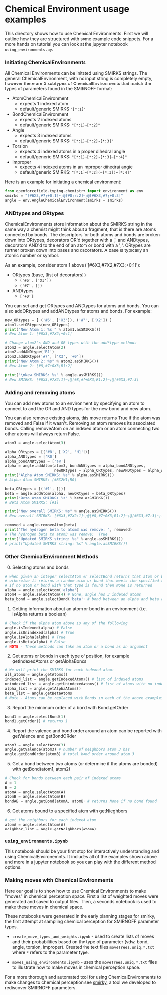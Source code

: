 # Chemical Environment usage examples

This directory shows how to use Chemical Environments. First we will outline how they are structured with some example code snippets. 
For a more hands on tutorial you can look at the jupyter notebook `using_environments.py`. 

### Initiating ChemicalEnvironments

All Chemical Environments can be initated using SMIRKS strings. 
The general ChemicalEnvironment, with no input string is completely empty, however there
are 5 subtypes of ChemicalEnvironments that match the types of parameters found in the SMIRNOFF format:

* AtomChemicalEnvironment
    - expects 1 indexed atom
    - default/generic SMIRKS `"[*:1]"`
* BondChemicalEnvironment
    - expects 2 indexed atoms
    - default/generic SMIRKS: `"[*:1]~[*:2]"`
* Angle
    - expects 3 indexed atoms
    - default/generic SMIRKS: `"[*:1]~[*:2]~[*:3]"`
* Torsion
    - expects 4 indexed atoms in a proper dihedral angle
    - default/generic SMIRKS: `"[*:1]~[*:2]~[*:3]~[*:4]"`
* Improper 
    - expects 4 indexed atoms in an improper dihedral angle
    - default/generic SMIRKS: `"[*:1]~[*:2](~[*:3])~[*:4]"` 

Here is an example for initiating a chemical environment:
```python
from openforcefield.typing.chemistry import environment as env
smirks = "[#6X3,#7;+0:1]~;@[#8;r:2]~;@[#6X3,#7;+0:3]"
angle = env.AngleChemicalEnvironment(smirks = smirks)
```

### ANDtypes and ORtypes

ChemicalEnvironments store information about the SMIRKS string in the same way a 
chemist might think about a fragment, that is there are atoms connected by bonds. 
The descriptors for both atoms and bonds are broken down into ORtypes, decorators OR'd together with a ','
and ANDtypes, decorators AND'd to the end of an atom or bond with a ';'. 
ORtypes are further broken down into bases and decorators. A base is typically an atomic number or symbol.  

As an example, consider atom 1 above ('[#6X3,#7X2,#7X3;+0:1]'):
* ORtypes (base, [list of decorators] )
    - `('#6', ['X3'])`
    - `('#7', [])`
* ANDtypes
    - `['+0']`

You can set and get ORtypes and ANDtypes for atoms and bonds. You can also addORtypes and addANDtypes for atoms and bonds. 
For example:
```python
new_ORtypes = [ ('#6', ['X3']), ('#7', ['X2']) ]
atom1.setORtypes(new_ORtypes)
print("New Atom 1: %s " % atom1.asSMIRKS())
# New Atom 1: [#6X3,#7X2;+0:1]

# Change atom2's AND and OR types with the add*type methods
atom2 = angle.selectAtom(2)
atom2.addANDtype('R1')
atom2.addORtype('#7', ['X3', '+0'])
print("New Atom 2: %s" % atom2.asSMIRKS())
# New Atom 2: [#8,#7+0X3;R1:2]

print("\nNew SMIRKS: %s" % angle.asSMIRKS())
# New SMIRKS: [#6X3,#7X2:1]~;@[#8,#7+0X3;R1:2]~;@[#6X3,#7:3]
```

### Adding and removing atoms

You can add new atoms to an environment by specifying an atom to connect
to and the OR and AND types for the new bond and new atom. 

You can also remove existing atoms, this move returns True if the atom was removed and False if it wasn't. 
Removing an atom removes its associated bonds. Calling removeAtom on an indexed atom or an atom connecting two 
other atoms will always return False. 

```python
atom3 = angle.selectAtom(3)

alpha_ORtypes = [('#8', ['X2', 'H1'])]
alpha_ANDtypes = ['R0']
alpha_bondANDtypes = ['!@']
alpha = angle.addAtom(atom3, bondANDtypes = alpha_bondANDtypes, 
                      newORtypes = alpha_ORtypes, newANDtypes = alpha_ANDtypes)
print("Alpha Atom SMIRKS: %s" % alpha.asSMIRKS())
# Alpha Atom SMIRKS: [#8X2H1;R0]

beta_ORtypes = [('#1', [])]
beta = angle.addAtom(alpha, newORtypes = beta_ORtypes)
print("Beta Atom SMIRKS: %s" % beta.asSMIRKS())
# Beta Atom SMIRKS: [#1]

print("New overall SMIRKS: %s" % angle.asSMIRKS())
# New overall SMIRKS: [#6X3,#7X2:1]~;@[#8,#7+0X3;R1:2]~;@[#6X3,#7:3]~;!@[#8X2H1;R0]~[#1]

removed = angle.removeAtom(beta)
print("The hydrogen beta to atom3 was remove: ", removed)
# The hydrogen beta to atom3 was remove:  True
print("Updated SMIRKS string: %s" % angle.asSMIRKS())
# print("Updated SMIRKS string: %s" % angle.asSMIRKS())
```

### Other ChemicalEnvironment Methods

0. Selecting atoms and bonds
```python
# when given an integer selectAtom or selectBond returns that atom or bond with that index 
# otherwise it returns a random atom or bond that meets the specified requirement 
# If no atom or bond with that type is found then None is returned
alpha = angle.selectAtom('alpha')
atom4 = angle.selectAtom(4) # None, angle has 3 indexed atoms
beta_bond = angle.selectBond('beta') # bond between an alpha and beta atom
```

1. Getting information about an atom or bond in an environment (i.e. isAlpha returns a boolean)
```python
# Check if the alpha atom above is any of the following
angle.isIndexed(alpha) # False
angle.isUnindexed(alpha) # True 
angle.isAlpha(alpha) # True
angle.isBeta(alpha) # False
# NOTE - These methods can take an atom or a bond as an argument
```
2. Get atoms or bonds in each type of position, for example getIndexedAtoms or getAlphaBonds
```python
# We will print the SMIRKS for each indexed atom:
all_atoms = angle.getAtoms()
indexed_list = angle.getIndexedAtoms() # list of indexed atoms
unindexed_list = angle.getUnindexedAtoms() # list of atoms with no index
alpha_list = angle.getAlphaAtoms()
beta_list = angle.getBetaAtoms
# Note - Atoms can be replaced with Bonds in each of the above examples
```
3. Report the minimum order of a bond with Bond.getOrder
```python
bond1 = angle.selectBond(1)
bond1.getOrder() # returns 1
```
4. Report the valence and bond order around an atom can be reported with getValence and getBondORder
```python
atom3 = angle.selectAtom(3)
angle.getValence(atom3) # number of neighbors atom 3 has
angle.getBondOrder(atom3) # total bond order around atom 3
```
5. Get a bond between two atoms (or determine if the atoms are bonded) with getBond(atom1, atom2)
```python
# Check for bonds between each pair of indexed atoms
A = 1
B = 2
atomA = angle.selectAtom(A)
atomB = angle.selectAtom(B)
bondAB = angle.getBond(atomA, atomB) # returns None if no bond found
```
6. Get atoms bound to a specified atom with getNieghbors
```python
# get the neighbors for each indexed atom
atomA = angle.selectAtom(A)
neighbor_list = angle.getNeighbors(atomA) 
```

### `using_environments.ipynb`

This notebook should be your first stop for interactively understanding and using ChemicalEnvironemnts. 
It includes all of the examples shown above and more in a jupyter notebook so you can play with the different method options. 

### Making moves with Chemical Environments

Here our goal is to show how to use Chemical Environments to make "moves" in chemical perception space. First a list of weighted moves were generated and saved to output files. Then, a seconds notebook is used to make these moves in chemical space. 

These notebooks were generated in the early planning stages for smirky, the first attempt at sampling chemical perception for SMIRNOFF parameter types.  

* `create_move_types_and_weights.ipynb` - used to create lists of moves and their probabilities based on the type of parameter (vdw, bond, angle, torsion, improper). Created the text files `moveTrees.uniq.*.txt` where `*` refers to the parameter type.  

* `moves_using_environments.ipynb` - uses the `moveTrees.uniq.*.txt` files to illustrate how to make moves in chemical perception space. 

For a more thorough and automated tool for using ChemicalEnvironments to make changes to chemical perception see [smirky](https://github.com/open-forcefield-group/smarty), a tool we developed to rediscover SMIRNOFF parameters. 
